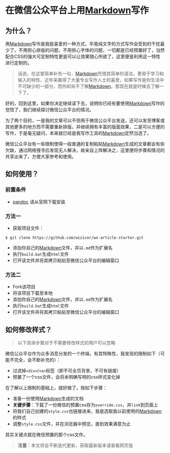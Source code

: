 # 在微信公众平台上用[Markdown]写作
## 为什么？
用[Markdown]写作是我挺喜爱的一种方式，毕竟纯文字的方式写作会受到的干扰最少了，不用担心排版的问题，不用担心字体的问题，一切都是已经预置好了，当然配合CSS的强大可定制特性更是可以让效果随心所欲了，这里便是利用这一特性进行定制的。

> 话说，在这里简单补充一句，[Markdown]凭借其简单的语法，更易于学习和输入的特性，近年来赢得了大量专业写作人士的喜爱，如果写作是你生活中不可缺少的一部分，而你却尚不了解[Markdown]，那现在就是时候去了解一下了。

好的，回到这里，如果你决定继续读下去，说明你已经有要使用[Markdown]写作的觉悟了，我们继续探讨微信公众平台的情况。

为了两个目的，一是我的文章可以不但用于微信公众平台发送，还可以发至博客或其他更多的地方而不需要重新排版，并继续拥有丰富的版面效果，二是可以方便的写作，于是毫无疑问，本来就已经是我写作工具的[Markdown]定然当选了。

微信公众平台有一些限制使得一般普通的复制粘贴[Markdown]生成的文章都会有些欠缺，通过网络搜寻后发现无人解决，故亲自上阵解决之，这里便将步骤和情况的共享出来了，方便大家参考和使用。

## 如何使用？

### 前置条件
* [pandoc] 请从官网下载安装

### 方法一

* 获取项目文件：
```
$ git clone https://github.com/wizicer/wx-article-starter.git
```
* 添加你自己的[Markdown]文件，并以`.md`作为扩展名
* 执行`build.bat`生成`html`文件
* 打开该文件并将其拷贝粘贴至微信公众平台的编辑窗口

### 方法二
* Fork该项目
* 将该项目下载至本地
* 添加你自己的[Markdown]文件，并以`.md`作为扩展名
* 执行`build.bat`生成`html`文件
* 打开该文件并将其拷贝粘贴至微信公众平台的编辑窗口


## 如何修改样式？

> 以下具体步骤对于不需要修改样式的用户可以忽略

微信公众平台作为众多消息分发的一个终端，有其特殊性，我发现的限制如下（可能不完全，会不断补充的）：

* 过滤掉`<div>`/`<a>`标签（即不可全页背景，不可有链接）
* 预置了一个css文件，会将未明确写明的css样式变化掉

在了解以上限制的基础上，就好做了，按如下步骤：

* 准备一份使用[Markdown]生成的文档
* **关键步骤**：下载了一份微信的预置css存为`override.css`，并`link`到页面上
* 将我们自己创建的`style.css`也链接进来，我是选取我以前使用的[Markdown]的样式
* 调整`style.css`文件，并在浏览器中预览，直到效果满意为止

其实关键点就在微信预置的那个css文件。

> **注意**：本文将会不断迭代更新，获取最新版本请查看网页版

[pandoc]: http://johnmacfarlane.net/pandoc/
[Markdown]: http://daringfireball.net/projects/markdown/
